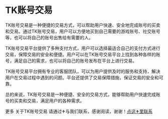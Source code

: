# TK账号交易

TK账号交易是一种便捷的交易方式，可以帮助用户快速、安全地完成账号的买卖和交易。通过TK账号交易，用户可以方便地买到自己需要的游戏账号、社交账号等，也可以将自己的账号出售给有需要的人。

TK账号交易平台提供了多种支付方式，用户可以选择最适合自己的支付方式进行交易，保障交易的安全和便捷。用户可以在TK账号交易平台上找到各种各样的账号，满足自己的需求，也可以将自己的账号发布在平台上进行交易。

TK账号交易平台拥有专业的客服团队，可以为用户提供及时的服务和支持，解决用户在交易过程中遇到的问题。平台还提供了交易保障措施，保证交易的安全和可靠。

总的来说，TK账号交易是一种便捷、安全的交易方式，能够帮助用户快速完成账号的买卖和交易，满足用户的各种需求。

更多 关于TK账号交易 请通过✈与我们联系，感谢阅读，谢谢！[点这✈里联系](https://ss.k02.cc)